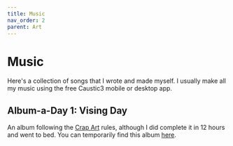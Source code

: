 ```yaml
---
title: Music
nav_order: 2
parent: Art
---
```


# Music

Here's a collection of songs that I wrote and made myself. I usually make all my music using the free Caustic3 mobile or desktop app.

## Album-a-Day 1: Vising Day

An album following the [Crap Art](http://crapart.spacebar.org/aad/) rules, although I did complete it in 12 hours and went to bed. You can temporarily find this album [here](https://drive.google.com/folderview?id=1-0nmUNu3FQplntFUq3NwzZOSX-eFPSKF).
